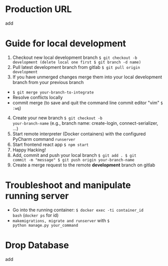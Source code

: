  # Production URL
add

# Guide for local development
1. Checkout new local development branch <code>$ git checkout -b development (delete local one first $ git branch -d name)</code>
2. Pull latest development branch from gitlab <code>$ git pull origin development</code>
3. If you have unmerged changes merge them into your local development branch from your previous branch
* <code>$ git merge your-branch-to-integrate</code>
* Resolve conflicts locally
* commit merge (to save and quit the command line commit editor "vim" <code>$ :wq</code>)
4. Create your new branch <code>$ git checkout -b your-branch-name</code> (e.g., branch name: create-login, connect-serializer, ...)
5. Start remote interpreter (Docker containers) with the configured PyCharm command <code>runserver</code>
6. Start frontend react app <code>$ npm start</code>
7. Happy Hacking!
8. Add, commit and push your local branch <code>$ git add . $ git commit -m "message" $ git push origin your-branch-name</code>
9. Create a merge request to the remote <strong>development</strong> branch on gitlab

# Troubleshoot and manipulate running server
* Go into the running container: <code>$ docker exec -ti container_id bash</code> (<code>docker ps</code> for id)
* <code>makemigrations, migrate and runserver</code> with <code>$ python manage.py your_command</code>

# Drop Database
add
